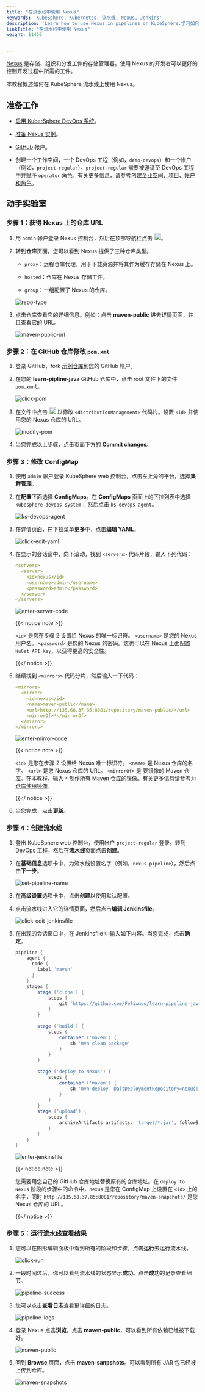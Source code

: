 ```yaml
---
title: "在流水线中使用 Nexus"
keywords: 'KubeSphere, Kubernetes, 流水线, Nexus, Jenkins'
description: 'Learn how to use Nexus in pipelines on KubeSphere.学习如何在 KubeSphere 流水线上使用 Nexus'
linkTitle: "在流水线中使用 Nexus"
weight: 11450


---
```


[Nexus](https://www.sonatype.com/products/repository-oss) 是存储、组织和分发工件的存储管理器。使用 Nexus 的开发者可以更好的控制开发过程中所需的工件。

本教程概述如何在 KubeSphere 流水线上使用 Nexus。

## 准备工作

- [启用 KuberSphere DevOps 系统](../../../../docs/pluggable-components/devops/)。

- [准备 Nexus 实例](https://help.sonatype.com/repomanager3/installation)。

- [GitHub](https://github.com/) 帐户。

- 创建一个工作空间，一个 DevOps 工程（例如，`demo-devops`）和一个帐户（例如，`project-regular`）。`project-regular` 需要被邀请至 DevOps 工程中并赋予 `operator` 角色。有关更多信息，请参考[创建企业空间、项目、帐户和角色](../../../quick-start/create-workspace-and-project/)。

## 动手实验室

### 步骤 1：获得 Nexus 上的仓库 URL

1. 用 `admin` 帐户登录 Nexus 控制台，然后在顶部导航栏点击 <img src="/images/docs/devops-user-guide/examples/use-nexus-in-pipeline/gear.png" height="18px" />。

2. 转到**仓库**页面，您可以看到 Nexus 提供了三种仓库类型。

   - `proxy`：远程仓库代理，用于下载资源并将其作为缓存存储在 Nexus 上。

   - `hosted`：仓库在 Nexus 存储工件。

   - `group`：一组配置了 Nexus 的仓库。

   ![repo-type](/images/docs/zh-cn/devops-user-guide/examples/use-nexus-in-pipeline/repo-type.png)

3. 点击仓库查看它的详细信息。例如：点击 **maven-public** 进去详情页面，并且查看它的 URL。

   ![maven-public-url](/images/docs/zh-cn/devops-user-guide/examples/use-nexus-in-pipeline/maven-public-url.png)

### 步骤 2：在 GitHub 仓库修改 `pom.xml`

1. 登录 GitHub，fork [示例仓库](https://github.com/devops-ws/learn-pipeline-java)到您的 GitHub 帐户。

2. 在您的 **learn-pipline-java** GitHub 仓库中，点击 root 文件下的文件 `pom.xmnl`。

   ![click-pom](/images/docs/zh-cn/devops-user-guide/examples/use-nexus-in-pipeline/click-pom.png)

3. 在文件中点击 <img src="/images/docs/zh-cn/devops-user-guide/examples/use-nexus-in-pipeline/github-edit-icon.png" height="18px" /> 以修改 `<distributionManagement>` 代码片。设置 `<id>` 并使用您的 Nexus 仓库的 URL。

   ![modify-pom](/images/docs/zh-cn/devops-user-guide/examples/use-nexus-in-pipeline/modify-pom.png)

4. 当您完成以上步骤，点击页面下方的 **Commit changes**。

### 步骤 3：修改 ConfigMap

1. 使用 `admin` 帐户登录 KubeSphere web 控制台，点击左上角的**平台**，选择**集群管理**。

2. 在**配置**下面选择 **ConfigMaps**。在 **ConfigMaps** 页面上的下拉列表中选择 `kubesphere-devops-system` ，然后点击 `ks-devops-agent`。

   ![ks-devops-agent](/images/docs/zh-cn/devops-user-guide/examples/use-nexus-in-pipeline/ks-devops-agent.png)

3. 在详情页面，在下拉菜单**更多**中，点击**编辑 YAML**。

   ![click-edit-yaml](/images/docs/zh-cn/devops-user-guide/examples/use-nexus-in-pipeline/click-edit-yaml.png)

4. 在显示的会话窗中，向下滚动，找到 `<servers>` 代码片段，输入下列代码：

   ```yaml
   <servers>
     <server>
       <id>nexus</id>
       <username>admin</username>
       <password>admin</password>
     </server>
   </servers>
   ```

   ![enter-server-code](/images/docs/zh-cn/devops-user-guide/examples/use-nexus-in-pipeline/enter-server-code.png)

   {{< notice note >}}

   `<id>` 是您在步骤 2 设置给 Nexus 的唯一标识符。 `<username>` 是您的 Nexus 用户名。 `<password>` 是您的 Nexus 的密码。您也可以在 Nexus 上面配置  `NuGet API Key`，以获得更高的安全性。

   {{</ notice >}}

5. 继续找到 `<mirrors>` 代码分片，然后输入一下代码：

   ```yaml
   <mirrors>
     <mirror>
       <id>nexus</id>
       <name>maven-public</name>
       <url>http://135.68.37.85:8081/repository/maven-public/</url>
       <mirrorOf>*</mirrorOf>
     </mirror>
   </mirrors>
   ```

   ![enter-mirror-code](/images/docs/zh-cn/devops-user-guide/examples/use-nexus-in-pipeline/enter-mirror-code.png)

   {{< notice note >}}

   `<id>` 是您在步骤 2 设置给 Nexus 唯一标识符。 `<name>` 是 Nexus 仓库的名字。 `<url>` 是您 Nexus 仓库的 URL。 `<mirrorOf>` 是 要镜像的 Maven 仓库。在本教程，输入 `*` 制作所有 Maven 仓库的镜像。有关更多信息请参考[为仓库使用镜像](http://maven.apache.org/guides/mini/guide-mirror-settings.html)。

   {{</ notice >}}

6. 当您完成，点击**更新**。

### 步骤 4：创建流水线

1. 登出 KubeSphere web 控制台，使用帐户 `project-regular` 登录。转到 DevOps 工程，然后在**流水线**页面点击**创建**。

2. 在**基础信息**选项卡中，为流水线设置名字（例如，`nexus-pipeline`），然后点击**下一步**。

   ![set-pipeline-name](/images/docs/zh-cn/devops-user-guide/examples/use-nexus-in-pipeline/set-pipeline-name.png)

3. 在**高级设置**选项卡中，点击**创建**以使用默认配置。

4. 点击流水线进入它的详情页面，然后点击**编辑 Jenkinsfile**。

   ![click-edit-jenkinsfile](/images/docs/zh-cn/devops-user-guide/examples/use-nexus-in-pipeline/click-edit-jenkinsfile.png)

5. 在出现的会话窗口中，在 Jenkinsfile 中输入如下内容。当您完成，点击**确定**。

   ```groovy
   pipeline {
       agent {
         node {
           label 'maven'
         }
       }
       stages {
           stage ('clone') {
               steps {
                   git 'https://github.com/Felixnoo/learn-pipeline-java.git'
               }
           }
           
           stage ('build') {
               steps {
                   container ('maven') {
                       sh 'mvn clean package'
                   }
               }  
           }
           
           stage ('deploy to Nexus') {
               steps {
                   container ('maven') {
                       sh 'mvn deploy -DaltDeploymentRepository=nexus::default::http://135.68.37.85:8081/repository/maven-snapshots/'
                   }   
               }
           }
           stage ('upload') {
               steps {
                   archiveArtifacts artifacts: 'target/*.jar', followSymlinks: false
               }
           }
       }
   }
   ```

   ![enter-jenkinsfile](/images/docs/zh-cn/devops-user-guide/examples/use-nexus-in-pipeline/enter-jenkinsfile.png)

   {{< notice note >}}

   您需要用您自己的 GitHub 仓库地址替换原有的仓库地址。在 `deploy to Nexus` 阶段的步骤中的命令中，`nexus` 是您在 ConfigMap 上设置在 `<id>` 上的名字，同时 `http://135.68.37.85:8081/repository/maven-snapshots/` 是您 Nexus 仓库的 URL。

   {{</ notice >}}

### 步骤 5：运行流水线查看结果

1. 您可以在图形编辑面板中看到所有的阶段和步骤，点击**运行**去运行流水线。

   ![click-run](/images/docs/zh-cn/devops-user-guide/examples/use-nexus-in-pipeline/click-run.png)

2. 一段时间过后，你可以看到流水线的状态显示**成功**。点击**成功**的记录查看细节。 

   ![pipeline-success](/images/docs/zh-cn/devops-user-guide/examples/use-nexus-in-pipeline/pipeline-success.png)

3. 您可以点击**查看日志**查看更详细的日志。

   ![pipeline-logs](/images/docs/zh-cn/devops-user-guide/examples/use-nexus-in-pipeline/pipeline-logs.png)

4. 登录 Nexus 点击**浏览**。点击 **maven-public**，可以看到所有依赖已经被下载好。

   ![maven-public](/images/docs/zh-cn/devops-user-guide/examples/use-nexus-in-pipeline/maven-public.png)

5. 回到 **Browse** 页面，点击 **maven-sanpshots**。可以看到所有 JAR 包已经被上传到仓库。

   ![maven-snapshots](/images/docs/zh-cn/devops-user-guide/examples/use-nexus-in-pipeline/maven-snapshots.png)



